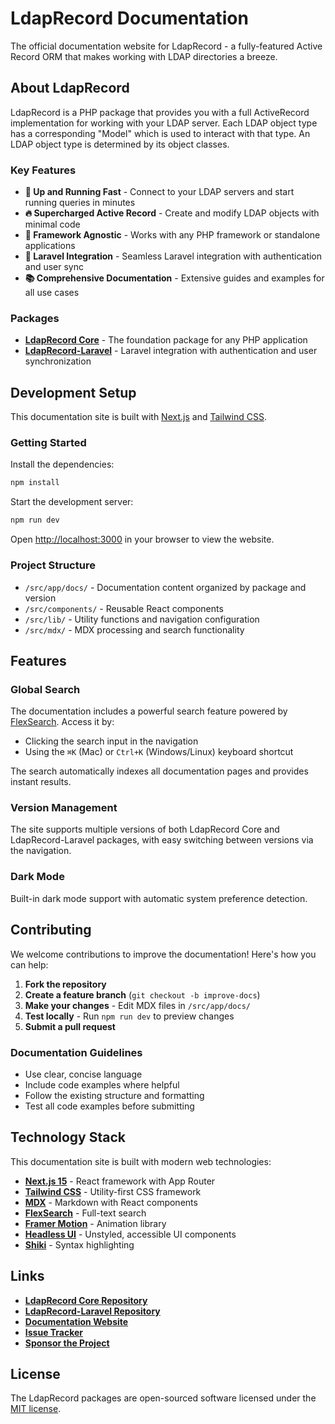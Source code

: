 # LdapRecord Documentation

The official documentation website for LdapRecord - a fully-featured Active Record ORM that makes working with LDAP directories a breeze.

## About LdapRecord

LdapRecord is a PHP package that provides you with a full ActiveRecord implementation for working with your LDAP server. Each LDAP object type has a corresponding "Model" which is used to interact with that type. An LDAP object type is determined by its object classes.

### Key Features

- **🚀 Up and Running Fast** - Connect to your LDAP servers and start running queries in minutes
- **🔥 Supercharged Active Record** - Create and modify LDAP objects with minimal code
- **🔧 Framework Agnostic** - Works with any PHP framework or standalone applications
- **🎯 Laravel Integration** - Seamless Laravel integration with authentication and user sync
- **📚 Comprehensive Documentation** - Extensive guides and examples for all use cases

### Packages

- **[LdapRecord Core](https://github.com/DirectoryTree/LdapRecord)** - The foundation package for any PHP application
- **[LdapRecord-Laravel](https://github.com/DirectoryTree/LdapRecord-Laravel)** - Laravel integration with authentication and user synchronization

## Development Setup

This documentation site is built with [Next.js](https://nextjs.org) and [Tailwind CSS](https://tailwindcss.com).

### Getting Started

Install the dependencies:

```bash
npm install
```

Start the development server:

```bash
npm run dev
```

Open [http://localhost:3000](http://localhost:3000) in your browser to view the website.

### Project Structure

- `/src/app/docs/` - Documentation content organized by package and version
- `/src/components/` - Reusable React components
- `/src/lib/` - Utility functions and navigation configuration
- `/src/mdx/` - MDX processing and search functionality

## Features

### Global Search

The documentation includes a powerful search feature powered by [FlexSearch](https://github.com/nextapps-de/flexsearch). Access it by:
- Clicking the search input in the navigation
- Using the `⌘K` (Mac) or `Ctrl+K` (Windows/Linux) keyboard shortcut

The search automatically indexes all documentation pages and provides instant results.

### Version Management

The site supports multiple versions of both LdapRecord Core and LdapRecord-Laravel packages, with easy switching between versions via the navigation.

### Dark Mode

Built-in dark mode support with automatic system preference detection.

## Contributing

We welcome contributions to improve the documentation! Here's how you can help:

1. **Fork the repository**
2. **Create a feature branch** (`git checkout -b improve-docs`)
3. **Make your changes** - Edit MDX files in `/src/app/docs/`
4. **Test locally** - Run `npm run dev` to preview changes
5. **Submit a pull request**

### Documentation Guidelines

- Use clear, concise language
- Include code examples where helpful
- Follow the existing structure and formatting
- Test all code examples before submitting

## Technology Stack

This documentation site is built with modern web technologies:

- **[Next.js 15](https://nextjs.org)** - React framework with App Router
- **[Tailwind CSS](https://tailwindcss.com)** - Utility-first CSS framework
- **[MDX](https://mdxjs.com)** - Markdown with React components
- **[FlexSearch](https://github.com/nextapps-de/flexsearch)** - Full-text search
- **[Framer Motion](https://www.framer.com/motion/)** - Animation library
- **[Headless UI](https://headlessui.dev)** - Unstyled, accessible UI components
- **[Shiki](https://shiki.matsu.io)** - Syntax highlighting

## Links

- **[LdapRecord Core Repository](https://github.com/DirectoryTree/LdapRecord)**
- **[LdapRecord-Laravel Repository](https://github.com/DirectoryTree/LdapRecord-Laravel)**
- **[Documentation Website](https://ldaprecord.com)**
- **[Issue Tracker](https://github.com/DirectoryTree/LdapRecord/issues)**
- **[Sponsor the Project](https://github.com/sponsors/stevebauman)**

## License

The LdapRecord packages are open-sourced software licensed under the [MIT license](https://opensource.org/licenses/MIT).
